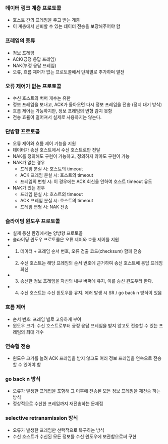 ### 데이터 링크 계층 프로토콜
- 호스트 간의 프레임을 주고 받는 계층
- 이 계층에서 신뢰할 수 있는 데이터 전송을 보장해주어야 함

### 프레임의 종류
- 정보 프레임
- ACK(긍정 응답 프레임)
- NAK(부정 응답 프레임)
- 오류, 흐름 제어가 없는 프로토콜에서 단계별로 추가하며 발전

### 오류 제어가 없는 프로토콜
- 수신 호스트의 버퍼 개수는 유한
- 정보 프레임을 보내고, ACK가 돌아오면 다시 정보 프레임을 전송 (정지 대기 방식)
- 흐름 제어는 가능하지만, 정보 프레임의 변형 감지 못함
- 전송 효율이 떨어져서 실제로 사용하지는 않는다.

### 단방향 프로토콜
- 오류 제어와 흐름 제어 기능을 지원
- 데이터가 송신 호스트에서 수신 호스트로만 전달
- NAK를 정의해도 구현이 가능하고, 정의하지 않아도 구현이 가능
- NAK가 없는 경우
    - 프레임 분실 시: 호스트의 timeout
    - ACK 프레임 분실 시: 호스트의 timeout
    - 프레임의 변형 시: 이 경우에는 ACK 회신을 안하여 호스트 timeout 유도
- NAK가 있는 경우
    - 프레임 분실 시: 호스트의 timeout
    - ACK 프레임 분실 시: 호스트의 timeout
    - 프레임 변형 시: NAK 전송

### 슬라이딩 윈도우 프로토콜
- 실제 통신 환경에서는 양방향 프로토콜
- 슬라이딩 윈도우 프로토콜은 오류 제어와 흐름 제어를 지원
- 1. 데이터 + 프레임 순서 번호, 오류 검출 코드(checksum) 함께 전송
- 2. 수신 호스트는 해당 프레임의 순서 번호에 근거하여 송신 호스트에 응답 프레임 회신
- 3. 송신한 정보 프레임을 자신의 내부 버퍼에 유지, 이를 송신 윈도우라 한다.
- 4. 수신 호스트는 수신 윈도우를 유지. 에러 발생 시 SR / go back n 방식이 있음

### 흐름 제어
- 순서 번호: 프레임 별로 고유하게 부여
- 윈도우 크기: 수신 호스트로부터 긍정 응답 프레임을 받지 않고도 전송할 수 있는 프레임의 최대 개수

### 연속형 전송
- 윈도우 크기를 늘려 ACK 프레임을 받지 않고도 여러 정보 프레임을 연속으로 전송할 수 있어야 함

### go back n 방식
- 오류가 발생한 프레입을 포함해 그 이후에 전송된 모든 정보 프레임을 재전송 하는 방식
- 정상적으로 수신한 프레임까지 재전송하는 문제점

### selective retransmission 방식
- 오류가 발생한 프레임만 선택적으로 복구하는 방식
- 수신 호스트가 수신된 모든 정보를 수신 윈도우에 보관함으로써 구현
